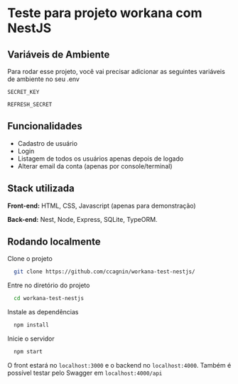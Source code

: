 
# Teste para projeto workana com NestJS




## Variáveis de Ambiente

Para rodar esse projeto, você vai precisar adicionar as seguintes variáveis de ambiente no seu .env

`SECRET_KEY`

`REFRESH_SECRET`


## Funcionalidades

- Cadastro de usuário
- Login
- Listagem de todos os usuários apenas depois de logado
- Alterar email da conta (apenas por console/terminal)


## Stack utilizada

**Front-end:** HTML, CSS, Javascript (apenas para demonstração)

**Back-end:** Nest, Node, Express, SQLite, TypeORM.


## Rodando localmente

Clone o projeto

```bash
  git clone https://github.com/ccagnin/workana-test-nestjs/
```

Entre no diretório do projeto

```bash
  cd workana-test-nestjs
```

Instale as dependências

```bash
  npm install
```

Inicie o servidor

```bash
  npm start
```

O front estará no `localhost:3000` e o backend no `localhost:4000`. Também é possível testar pelo Swagger em `localhost:4000/api`

